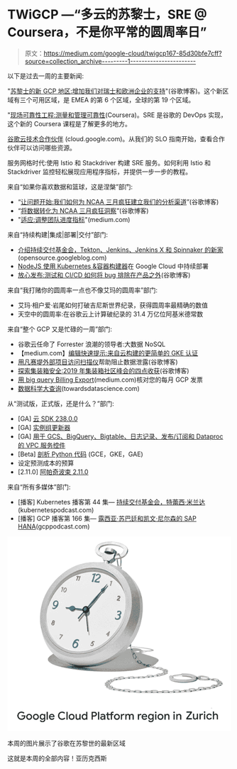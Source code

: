 # TWiGCP —“多云的苏黎士，SRE @ Coursera，不是你平常的圆周率日”

> 原文：<https://medium.com/google-cloud/twigcp167-85d30bfe7cff?source=collection_archive---------1----------------------->

以下是过去一周的主要新闻:

"[苏黎士的新 GCP 地区:增加我们对瑞士和欧洲企业的支持](http://gtech.run/l9pea)"(谷歌博客)。这个新区域有三个可用区域，是 EMEA 的第 6 个区域，全球的第 19 个区域。

"[现场可靠性工程:测量和管理可靠性](http://gtech.run/l42nh)(Coursera)。SRE 是谷歌的 DevOps 实现，这个新的 Coursera 课程是了解更多的地方。

[谷歌云技术合作伙伴](http://gtech.run/ybc6u) (cloud.google.com)。从我们的 SLO 指南开始，查看合作伙伴可以访问哪些资源。

服务网格时代:使用 Istio 和 Stackdriver 构建 SRE 服务。如何利用 Istio 和 Stackdriver 监控轻松展现应用程序指标，并提供一步一步的教程。

来自“如果你喜欢数据和篮球，这是涅槃”部门:

*   “[让问题开始:我们如何为 NCAA 三月疯狂建立我们的分析渠道](http://gtech.run/htbmf)”(谷歌博客)
*   “[将数据转化为 NCAA 三月疯狂洞察](http://gtech.run/d2vyl)”(谷歌博客)
*   "[适应:调整团队进度指标](http://gtech.run/xgq3t)"(medium.com)

来自“持续构建|集成|部署|交付”部门:

*   [介绍持续交付基金会，Tekton、Jenkins、Jenkins X 和 Spinnaker 的新家](http://gtech.run/xj4xn)(opensource.googleblog.com)
*   [NodeJS 使用 Kubernetes &容器构建器](http://gtech.run/wf2qw)在 Google Cloud 中持续部署
*   [放心发布:测试和 CI/CD 如何将 bug 排除在产品之外](http://gtech.run/xkua4)(谷歌博客)

来自“我打赌你的圆周率一点也不像艾玛的圆周率”部门:

*   艾玛·相户爱·岩尾如何打破吉尼斯世界纪录，获得圆周率最精确的数值
*   天空中的圆周率:在谷歌云上计算破纪录的 31.4 万亿位阿基米德常数

来自“整个 GCP 又是忙碌的一周”部门:

*   谷歌云任命了 Forrester 浪潮的领导者:大数据 NoSQL
*   【medium.com】[编辑快速提示:来自云构建的更简单的 GKE 认证](http://gtech.run/wpqek)
*   [用凡赛堤外部项目访问扫描仪](http://gtech.run/y6d82)帮助阻止数据泄露(谷歌博客)
*   [探索集装箱安全:2019 年集装箱社区峰会的四点收获](http://gtech.run/g3ydn)(谷歌博客)
*   [用 big query Billing Export](http://gtech.run/8ykg7)(medium.com)核对您的每月 GCP 发票
*   [数据科学大查询](http://gtech.run/p8q2n)(towardsdatascience.com)

从“测试版，正式版，还是什么？”部门:

*   [GA] [云 SDK 238.0.0](http://gtech.run/wfg8w)
*   [GA] [实例组更新器](http://gtech.run/tndbq)
*   [GA] [用于 GCS、BigQuery、Bigtable、日志记录、发布/订阅和 Dataproc 的 VPC 服务控件](http://gtech.run/cdegd)
*   [Beta] [剖析 Python 代码](http://gtech.run/kb5r5) (GCE，GKE，GAE)
*   设定预测成本的预算
*   [2.11.0] [阿帕奇波束 2.11.0](http://gtech.run/36vs7)

来自“所有多媒体”部门:

*   [播客] Kubernetes 播客第 44 集— [持续交付基金会，特蕾西·米兰达](http://gtech.run/trc3e)(kubernetespodcast.com)
*   [播客] GCP 播客第 166 集— [露西亚·苏巴廷和凯文·尼尔森的 SAP HANA](http://gtech.run/2447r)(gcppodcast.com)

[![](img/6fd47d855149253cc74b28c02733e31b.png)](http://gtech.run/l9pea)

本周的图片展示了谷歌在苏黎世的最新区域

这就是本周的全部内容！亚历克西斯